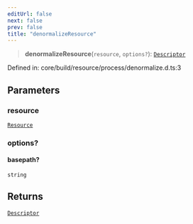 ```yaml
---
editUrl: false
next: false
prev: false
title: "denormalizeResource"
---
```


> **denormalizeResource**(`resource`, `options?`): [`Descriptor`](/reference/dpkit/descriptor/)

Defined in: core/build/resource/process/denormalize.d.ts:3

## Parameters

### resource

[`Resource`](/reference/dpkit/resource/)

### options?

#### basepath?

`string`

## Returns

[`Descriptor`](/reference/dpkit/descriptor/)
